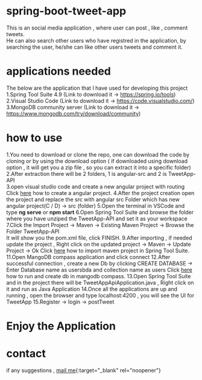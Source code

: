 # spring-boot-tweet-app

This is an social media application , where user can post , like , comment tweets.<br />
He can also search other users who have registred in the application, by searching the user, he/she can like other users tweets and comment it.<br />

# applications needed

The below are the application that I have used for developing this project<br />
1.Spring Tool Suite 4.9 (Link to download it -> https://spring.io/tools)<br />
2.Visual Studio Code (Link to download it -> https://code.visualstudio.com/)<br />
3.MongoDB community server (Link to download it -> https://www.mongodb.com/try/download/community)<br />

# how to use

1.You need to download or clone the repo, one can download the code by cloning or by using the download option ( if downloaded using download option , it will get you a zip file , so you can extract it into a specific folder)<br />
2.After extraction there will be 2 folders, 1 is angular-src and 2 is TweetApp-API<br />
3.open visual studio code and create a new angular project with routing<br />
  Click [here](https://angular.io/tutorial/toh-pt0) how to create a angular project.
4.After the project creation open the project and replace the src with angular src
  Folder which has new angular project(C / D) -> src (folder) 
5.Open the terminal in VSCode and type <b>ng serve</b> or <b>npm start</b>
6.Open Spring Tool Suite and browse the folder where you have unziped the TweetApp-API and set it as your workspace
7.Click the Import Project -> Maven -> Existing Maven Project -> Browse the Folder TweetApp-API<br />
  It will show you the pom.xml file, click FINISH.
9.After importing , if needed update the project , Right click on the updated project -> Maven -> Update Project -> Ok
  Click [here](https://www.lagomframework.com/documentation/1.6.x/java/EclipseMavenInt.html) how to import maven project in Spring Tool Suite.
11.Open MangoDB compass application and click connect
12.After successful connection , create a new Db by clicking CREATE DATABASE -> Enter Database name as usersbda and collection name as users
  Click [here](https://www.bmc.com/blogs/mongodb-compass/#:~:text=First%2C%20open%20your%20MongoDB%20Compass,and%20the%20port%20is%2027017.) how to run and create db in mangodb compass.
13.Open Spring Tool Suite and in the project there will be TweetAppApiApplication.java , Right click on it and run as Java Application
14.Once all the applications are up and running , open the browser and type localhost:4200 , you will see the UI for TweetApp
15.Register -> login -> postTweet 

<h1>Enjoy the Application</h1>

# contact

if any suggestions , [mail me](http://stackoverflow.com){:target="_blank" rel="noopener"}

